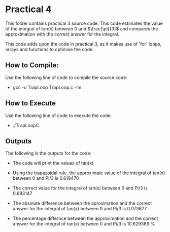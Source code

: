 # Practical 4
This folder contains practical 4 source code. This code estimates the value of the integral of $tan(x)$ between $0$ and $\frac{\pi}{3}$ and compares the approximation with the correct answer for the integral.
 
This code adds upon the code in practical 3, as it makes use of 'for' loops, arrays and functions to optimise the code.

## How to Compile:
Use the following line of code to compile the source code:

* gcc -o TrapLoop TrapLoop.c -lm

## How to Execute
Use the following line of code to execute the code:

* ./TrapLoopC

## Outputs
The following is the outputs for the code:

* The code will print the values of tan(x)

* Using the trapazoidal rule, the approximate value of the integral of tan(x) between 0 and Pi/3 is 0.619470

* The correct value for the integral of tan(x) between 0 and Pi/3 is 0.693147

* The absolute difference between the aproximation and the correct answer for the integral of tan(x) between 0 and Pi/3 is 0.073677

* The percentage differnce between the approximation and the correct answer for the integral of tan(x) between 0 and Pi/3 is 10.629386 %

